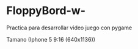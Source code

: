 # FloppyBord-w-
Practica para desarrollar video juego con pygame


Tamano (Iphone 5 9:16 (640x1136))